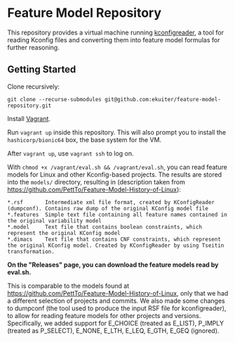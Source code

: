 # Feature Model Repository

This repository provides a virtual machine running [kconfigreader](https://github.com/ckaestne/kconfigreader), a tool for reading Kconfig files and converting them into feature model formulas for further reasoning.

## Getting Started

Clone recursively:

```
git clone --recurse-submodules git@github.com:ekuiter/feature-model-repository.git
```

Install [Vagrant](https://www.vagrantup.com/).

Run `vagrant up` inside this repository. This will also prompt you to install the `hashicorp/bionic64` box, the base system for the VM.

After `vagrant up`, use `vagrant ssh` to log on.

With `chmod +x /vagrant/eval.sh && /vagrant/eval.sh`, you can read feature models for Linux and other Kconfig-based projects.
The results are stored into the `models/` directory, resulting in (description taken from https://github.com/PettTo/Feature-Model-History-of-Linux):

```
*.rsf       Intermediate xml file format, created by KConfigReader (dumpconf). Contains raw dump of the original KConfig model file
*.features  Simple text file containing all feature names contained in the original variability model
*.model     Text file that contains boolean constraints, which represent the original KConfig model
*.dimacs    Text file that contains CNF constraints, which represent the original KConfig model. Created by KConfigReader by using Tseitin transformation.
 ```

**On the "Releases" page, you can download the feature models read by eval.sh.**

This is comparable to the models found at https://github.com/PettTo/Feature-Model-History-of-Linux, only that we had a different selection of projects and commits.
We also made some changes to dumpconf (the tool used to produce the input RSF file for kconfigreader), to allow for reading feature models for other projects and versions.
Specifically, we added support for E_CHOICE (treated as E_LIST), P_IMPLY (treated as P_SELECT), E_NONE, E_LTH, E_LEQ, E_GTH, E_GEQ (ignored).